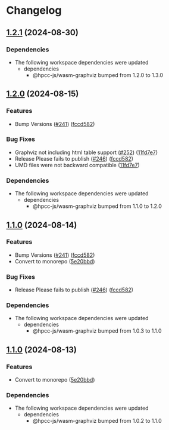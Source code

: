 # Changelog

## [1.2.1](https://github.com/hpcc-systems/hpcc-js-wasm/compare/wasm-graphviz-cli-v1.2.0...wasm-graphviz-cli-v1.2.1) (2024-08-30)


### Dependencies

* The following workspace dependencies were updated
  * dependencies
    * @hpcc-js/wasm-graphviz bumped from 1.2.0 to 1.3.0

## [1.2.0](https://github.com/hpcc-systems/hpcc-js-wasm/compare/wasm-graphviz-cli-v1.1.0...wasm-graphviz-cli-v1.2.0) (2024-08-15)


### Features

* Bump Versions ([#241](https://github.com/hpcc-systems/hpcc-js-wasm/issues/241)) ([fccd582](https://github.com/hpcc-systems/hpcc-js-wasm/commit/fccd58255035da8f1755809dcb29c4b4736443a4))


### Bug Fixes

* Graphviz not including html table support ([#252](https://github.com/hpcc-systems/hpcc-js-wasm/issues/252)) ([11fd7e7](https://github.com/hpcc-systems/hpcc-js-wasm/commit/11fd7e7d20b2b8fa7a0d3832775aedb4cd7e9bd3))
* Release Please fails to publish ([#246](https://github.com/hpcc-systems/hpcc-js-wasm/issues/246)) ([fccd582](https://github.com/hpcc-systems/hpcc-js-wasm/commit/fccd58255035da8f1755809dcb29c4b4736443a4))
* UMD files were not backward compatible ([11fd7e7](https://github.com/hpcc-systems/hpcc-js-wasm/commit/11fd7e7d20b2b8fa7a0d3832775aedb4cd7e9bd3))


### Dependencies

* The following workspace dependencies were updated
  * dependencies
    * @hpcc-js/wasm-graphviz bumped from 1.1.0 to 1.2.0

## [1.1.0](https://github.com/hpcc-systems/hpcc-js-wasm/compare/wasm-graphviz-cli-v1.0.4...wasm-graphviz-cli-v1.1.0) (2024-08-14)


### Features

* Bump Versions ([#241](https://github.com/hpcc-systems/hpcc-js-wasm/issues/241)) ([fccd582](https://github.com/hpcc-systems/hpcc-js-wasm/commit/fccd58255035da8f1755809dcb29c4b4736443a4))
* Convert to monorepo ([5e20bbd](https://github.com/hpcc-systems/hpcc-js-wasm/commit/5e20bbdaa32a4ae304e79cabe22a9bf1a38a482b))


### Bug Fixes

* Release Please fails to publish ([#246](https://github.com/hpcc-systems/hpcc-js-wasm/issues/246)) ([fccd582](https://github.com/hpcc-systems/hpcc-js-wasm/commit/fccd58255035da8f1755809dcb29c4b4736443a4))


### Dependencies

* The following workspace dependencies were updated
  * dependencies
    * @hpcc-js/wasm-graphviz bumped from 1.0.3 to 1.1.0

## [1.1.0](https://github.com/hpcc-systems/hpcc-js-wasm/compare/wasm-graphviz-cli-v1.0.4...wasm-graphviz-cli-v1.1.0) (2024-08-13)


### Features

* Convert to monorepo ([5e20bbd](https://github.com/hpcc-systems/hpcc-js-wasm/commit/5e20bbdaa32a4ae304e79cabe22a9bf1a38a482b))


### Dependencies

* The following workspace dependencies were updated
  * dependencies
    * @hpcc-js/wasm-graphviz bumped from 1.0.2 to 1.1.0
